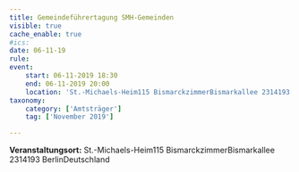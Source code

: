 ```yaml
---
title: Gemeindeführertagung SMH-Gemeinden
visible: true
cache_enable: true
#ics: 
date: 06-11-19
rule: 
event:
	start: 06-11-2019 18:30
	end: 06-11-2019 20:00
	location: 'St.-Michaels-Heim115 BismarckzimmerBismarkallee 2314193 BerlinDeutschland'
taxonomy:
	category: ['Amtsträger']
	tag: ['November 2019']

---
```




**Veranstaltungsort:** St.-Michaels-Heim115 BismarckzimmerBismarkallee 2314193 BerlinDeutschland

